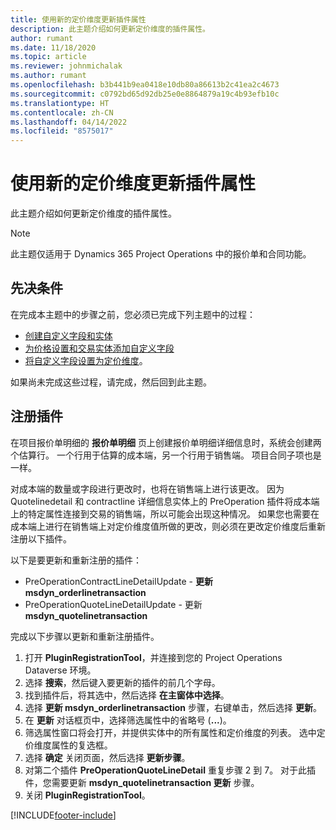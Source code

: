 ```yaml
---
title: 使用新的定价维度更新插件属性
description: 此主题介绍如何更新定价维度的插件属性。
author: rumant
ms.date: 11/18/2020
ms.topic: article
ms.reviewer: johnmichalak
ms.author: rumant
ms.openlocfilehash: b3b441b9ea0418e10db80a86613b2c41ea2c4673
ms.sourcegitcommit: c0792bd65d92db25e0e8864879a19c4b93efb10c
ms.translationtype: HT
ms.contentlocale: zh-CN
ms.lasthandoff: 04/14/2022
ms.locfileid: "8575017"
---
```

# <a name="update-plug-in-attributes-with-new-pricing-dimensions"></a>使用新的定价维度更新插件属性

此主题介绍如何更新定价维度的插件属性。

> [!NOTE]
> 此主题仅适用于 Dynamics 365 Project Operations 中的报价单和合同功能。

## <a name="prerequisites"></a>先决条件
在完成本主题中的步骤之前，您必须已完成下列主题中的过程：

  - [创建自定义字段和实体](create-custom-fields-entities-pricing-dimensions.md) 
  - [为价格设置和交易实体添加自定义字段](add-custom-fields-price-setup-transactional-entities.md)
  - [将自定义字段设置为定价维度](set-up-custom-fields-pricing-dimensions.md)。 
  
如果尚未完成这些过程，请完成，然后回到此主题。

## <a name="register-a-plug-in"></a>注册插件
在项目报价单明细的 **报价单明细** 页上创建报价单明细详细信息时，系统会创建两个估算行。 一个行用于估算的成本端，另一个行用于销售端。 项目合同子项也是一样。

对成本端的数量或字段进行更改时，也将在销售端上进行该更改。 因为 Quotelinedetail 和 contractline 详细信息实体上的 PreOperation 插件将成本端上的特定属性连接到交易的销售端，所以可能会出现这种情况。 如果您也需要在成本端上进行在销售端上对定价维度值所做的更改，则必须在更改定价维度后重新注册以下插件。

以下是要更新和重新注册的插件：

- PreOperationContractLineDetailUpdate - **更新 msdyn_orderlinetransaction**
- PreOperationQuoteLineDetailUpdate - 更新 **msdyn_quotelinetransaction**

完成以下步骤以更新和重新注册插件。

1. 打开 **PluginRegistrationTool**，并连接到您的 Project Operations Dataverse 环境。
2. 选择 **搜索**，然后键入要更新的插件的前几个字母。
3. 找到插件后，将其选中，然后选择 **在主窗体中选择**。
4. 选择 **更新 msdyn_orderlinetransaction** 步骤，右键单击，然后选择 **更新**。
5. 在 **更新** 对话框页中，选择筛选属性中的省略号 (**...**)。
6. 筛选属性窗口将会打开，并提供实体中的所有属性和定价维度的列表。 选中定价维度属性的复选框。
7. 选择 **确定** 关闭页面，然后选择 **更新步骤**。
8. 对第二个插件 **PreOperationQuoteLineDetail** 重复步骤 2 到 7。 对于此插件，您需要更新 **msdyn_quotelinetransaction 更新** 步骤。
9. 关闭 **PluginRegistrationTool**。


[!INCLUDE[footer-include](../includes/footer-banner.md)]